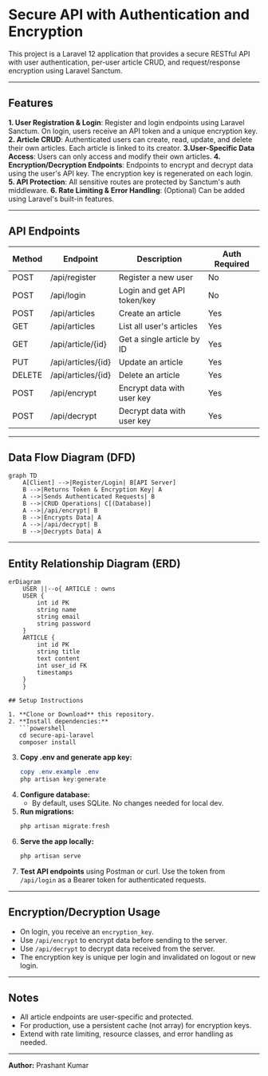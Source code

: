 # Secure API with Authentication and Encryption

This project is a Laravel 12 application that provides a secure RESTful API with user authentication, per-user article CRUD, and request/response encryption using Laravel Sanctum.

---

## Features

**1. User Registration & Login**: Register and login endpoints using Laravel Sanctum. On login, users receive an API token and a unique encryption key.
**2. Article CRUD**: Authenticated users can create, read, update, and delete their own articles. Each article is linked to its creator.
**3.User-Specific Data Access**: Users can only access and modify their own articles.
**4. Encryption/Decryption Endpoints**: Endpoints to encrypt and decrypt data using the user's API key. The encryption key is regenerated on each login.
**5. API Protection**: All sensitive routes are protected by Sanctum's auth middleware.
**6. Rate Limiting & Error Handling**: (Optional) Can be added using Laravel's built-in features.

---

## API Endpoints
| Method | Endpoint              | Description                        | Auth Required |
|--------|-----------------------|------------------------------------|--------------|
| POST   | /api/register         | Register a new user                | No           |
| POST   | /api/login            | Login and get API token/key        | No           |
| POST   | /api/articles         | Create an article                  | Yes          |
| GET    | /api/articles         | List all user's articles           | Yes          |
| GET    | /api/article/{id}     | Get a single article by ID         | Yes          |
| PUT    | /api/articles/{id}    | Update an article                  | Yes          |
| DELETE | /api/articles/{id}    | Delete an article                  | Yes          |
| POST   | /api/encrypt          | Encrypt data with user key         | Yes          |
| POST   | /api/decrypt          | Decrypt data with user key         | Yes          |

---

## Data Flow Diagram (DFD)

```mermaid
graph TD
    A[Client] -->|Register/Login| B[API Server]
    B -->|Returns Token & Encryption Key| A
    A -->|Sends Authenticated Requests| B
    B -->|CRUD Operations| C[(Database)]
    A -->|/api/encrypt| B
    B -->|Encrypts Data| A
    A -->|/api/decrypt| B
    B -->|Decrypts Data| A
```

---

## Entity Relationship Diagram (ERD)

```mermaid
erDiagram
    USER ||--o{ ARTICLE : owns
    USER {
        int id PK
        string name
        string email
        string password
    }
    ARTICLE {
        int id PK
        string title
        text content
        int user_id FK
        timestamps
    }
    }

## Setup Instructions

1. **Clone or Download** this repository.
2. **Install dependencies:**
   ```powershell
   cd secure-api-laravel
   composer install
   ```
3. **Copy .env and generate app key:**
   ```powershell
   copy .env.example .env
   php artisan key:generate
   ```
4. **Configure database:**
   - By default, uses SQLite. No changes needed for local dev.
5. **Run migrations:**
   ```powershell
   php artisan migrate:fresh
   ```
6. **Serve the app locally:**
   ```powershell
   php artisan serve
   ```
7. **Test API endpoints** using Postman or curl. Use the token from `/api/login` as a Bearer token for authenticated requests.

---

## Encryption/Decryption Usage
- On login, you receive an `encryption_key`.
- Use `/api/encrypt` to encrypt data before sending to the server.
- Use `/api/decrypt` to decrypt data received from the server.
- The encryption key is unique per login and invalidated on logout or new login.

---

## Notes
- All article endpoints are user-specific and protected.
- For production, use a persistent cache (not array) for encryption keys.
- Extend with rate limiting, resource classes, and error handling as needed.

---

**Author:** Prashant Kumar

